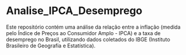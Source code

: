 # Analise_IPCA_Desemprego
Este repositório contém uma análise da relação entre a inflação (medida pelo Índice de Preços ao Consumidor Amplo - IPCA) e a taxa de desemprego no Brasil, utilizando dados coletados do IBGE (Instituto Brasileiro de Geografia e Estatística).
